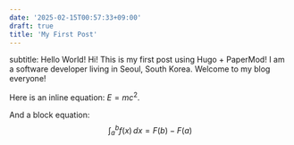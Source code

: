 ```yaml
---
date: '2025-02-15T00:57:33+09:00'
draft: true
title: 'My First Post'
---
```


subtitle: Hello World!
Hi! This is my first post using Hugo + PaperMod!
I am a software developer living in Seoul, South Korea.
Welcome to my blog everyone!

Here is an inline equation: $E = mc^2$.

And a block equation:
$$
\int_{a}^{b} f(x) \, dx = F(b) - F(a)
$$
